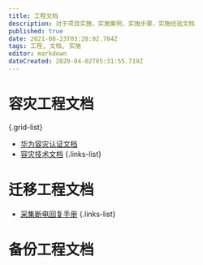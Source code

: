 ```yaml
---
title: 工程文档
description: 对于项目实施，实施案例，实施步骤，实施经验文档
published: true
date: 2021-08-23T03:28:02.784Z
tags: 工程, 文档, 实施
editor: markdown
dateCreated: 2020-04-02T05:31:55.719Z
---
```


# 容灾工程文档
{.grid-list}
-  [华为容灾认证文档](/zh/工程文档/华为认证容灾文档)
-  [容灾技术文档](/zh/工程文档/容灾技术文档)
{.links-list}
# 迁移工程文档
-  [采集断电回复手册](/zh/工程文档/采集断电回复手册)
{.links-list}
# 备份工程文档
